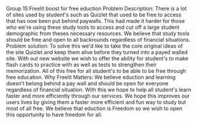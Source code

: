 Group 15:Freelit boost for free eduction
Problem Description: There is a lot of sites used by student's such as Quizlet that used to be free to access that has now been put behind paywalls. This had made it harder for those who we're using these study tools to access and cut off a large student demographic from theses necessary resources. We believe that study tools should be free and open to all backrounds regardless of financial situations. 
Problem solution: To solve this we'd like to take the core original ideas of the site Quizlet and keep them alive before they turned into a payed walled site. With out new website we wish to offer the ability for student's to make flash cards to practice with as well as tests to strengthen their memorization. All of this free for all student's to be able to be free through free education.
Why Freelit Matters: We believe eduction and learning doesn't belong behind a pay wall and should be open for everyone regardless of financial situation. With this we hope to help all student's learn faster and more efficiently through our services. We hope this improves our users lives by giving them a faster more efficient and fun way to study but most of all free. We believe that eduction is Freedom so we wish to open this opportunity to have freedom for all. 